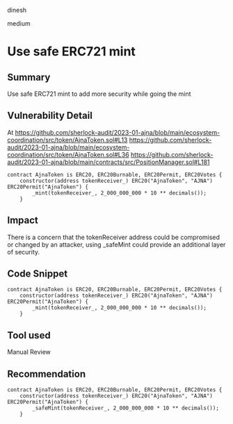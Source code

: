 dinesh

medium

# Use safe ERC721 mint

## Summary
Use safe ERC721 mint to add more security while going the mint

## Vulnerability Detail
At https://github.com/sherlock-audit/2023-01-ajna/blob/main/ecosystem-coordination/src/token/AjnaToken.sol#L13
https://github.com/sherlock-audit/2023-01-ajna/blob/main/ecosystem-coordination/src/token/AjnaToken.sol#L36
https://github.com/sherlock-audit/2023-01-ajna/blob/main/contracts/src/PositionManager.sol#L181
```solidity
contract AjnaToken is ERC20, ERC20Burnable, ERC20Permit, ERC20Votes {
    constructor(address tokenReceiver_) ERC20("AjnaToken", "AJNA") ERC20Permit("AjnaToken") {
        _mint(tokenReceiver_, 2_000_000_000 * 10 ** decimals());
    }
```

## Impact
There is a concern that the tokenReceiver address could be compromised or changed by an attacker, using _safeMint could provide an additional layer of security.

## Code Snippet
```solidity
contract AjnaToken is ERC20, ERC20Burnable, ERC20Permit, ERC20Votes {
    constructor(address tokenReceiver_) ERC20("AjnaToken", "AJNA") ERC20Permit("AjnaToken") {
        _mint(tokenReceiver_, 2_000_000_000 * 10 ** decimals());
    }
```

## Tool used

Manual Review

## Recommendation
```solidity
contract AjnaToken is ERC20, ERC20Burnable, ERC20Permit, ERC20Votes {
    constructor(address tokenReceiver_) ERC20("AjnaToken", "AJNA") ERC20Permit("AjnaToken") {
        _safeMint(tokenReceiver_, 2_000_000_000 * 10 ** decimals());
    }
```